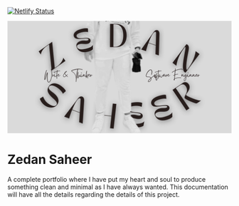 [![Netlify Status](https://api.netlify.com/api/v1/badges/84ca8d5a-3e10-46eb-b024-b22907d59563/deploy-status)](https://app.netlify.com/sites/zedansaheer/deploys)

![Zedan Saheer Brand Banner](https://github.com/ZedanSaheer/zedansaheer-dotcom/blob/main/public/media/zedan_banner.jpg)

 # Zedan Saheer 

A complete portfolio where I have put my heart and soul to produce something clean and minimal as I have always wanted. This documentation will have all the details regarding the details of this project.

